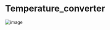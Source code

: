 # Temperature_converter
![image](https://github.com/Venu-Palumari/Temperature_converter/assets/119401544/2a954030-cf12-4d7e-b395-e4e86a880bc9)
